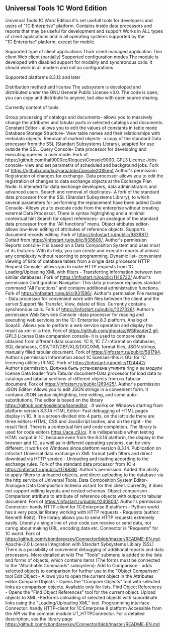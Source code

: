 ## Universal Tools 1С Word Edition
Universal Tools 1С Word Edition it's set usefull tools for developers and users of "1C:Enterprise" platform. Contains inside data processors and reports that may be useful for development and support Works in ALL types of client applications and in all operating systems supported by the "1C:Enterprise" platform, except for mobile.

Supported type of client applications Thick client managed application Thin client Web client (partially) Supported configuration modes The module is developed with disabled support for modality and synchronous calls. It should work in all modern and not so configurations

Supported platforms 8.3.12 and later

Distribution method and license The subsystem is developed and distributed under the GNU General Public License v3.0. The code is open, you can copy and distribute to anyone, but also with open source sharing.

Currently content of tools:

Group processing of catalogs and documents- allows you to massively change the attributes and tabular parts in selected catalogs and documents. Constant Editor - allows you to edit the values of constants in table mode Database Storage Structure- View table names and their relationships with metadata objects. Removal of marked objects- a copy of the standard Data processor from the SSL (Standart Subsystems Library), adapted for use outside the SSL. Query Console- Data processor for developing and executing queries in user mode. Fork of https://github.com/hal9000cc/RequestConsole9000. GPL3 License Jobs console- view and set parametrs of scheduled and background jobs. Fork of https://github.com/kuzyara/JobsConsole2019.epf Author's permission Registration of changes for exchange- Data processor allows you to edit the registration of changes to data exchange objects at the Exchange Plan Node. Is intended for data exchange developers, data administrators and advanced users. Search and removal of duplicates- A fork of the standard data processor from the SSL (Standart Subsystems Library), to which several parameters for performing the replacement have been added Code Console- Allows you to execute code from the enterprise without creating external Data Processor. There is syntax highlighting and a minimal contextual hint Search for object references- an analogue of the standard data processor from the "All functions" menu. Object attibutes editor- allows low-level editing of attributes of reference objects. Supports document records editing. Fork of https://infostart.ru/public/983887/. Cutted from https://infostart.ru/public/938606/. Author's permission Reports console- it is based on a Data Composition System and uses most of its features. With its help, you can create and execute reports of almost any complexity without resorting to programming. Dynamic list- convenient viewing of lists of database tables from a single data processor HTTP Request Console- allows you to make HTTP requests from 1C. Loading/Uploading XML with filters - Transferring information between two similar databases. Fork of https://infostart.ru/public/1149722/ Author's permission Configuration Navigator- This data processor replases standart command "All Functions" and contains additional administrative functions. Fork of https://infostart.ru/public/931586/. Author's permission File manager - Data processor for convenient work with files between the client and the server.Support file Transfer, View, delete of files. Currently contains synchronous calls. Fork of https://infostart.ru/public/1027326/. Author's permission Web Services Console -data processor for reading and executing web services on the 1C: Enterprise 8.3 platform. Analog of SoapUI. Allows you to perform a web service operation and display the result as xml or a tree. Fork of https://github.com/ghostaz/WSReader2.git. GPL3 License Data comparsion console- it is used to compare data obtained from different data sources: 1C 8, 1C 7.7 information databases, SQL databases, CSV/TXT/DBF/XLS/DOC/XML format files, JSON strings, manually filled tabular document. Fork of https://infostart.ru/public/581794. Author's permission Information about 1C licenses-this is GUI for 1C licensing utilities (RING). Fork of https://infostart.ru/public/1124442/. Author's permission. Должна быть установлена утилита ring и ее модули license Data loader from Tabular document-Data processor for load data to catalogs and tabular sections of different objects from из Tabular document. Fork of https://infostart.ru/public/269425/. Author's permission JSON Editor- Allows you to edit JSON strings in a convenient form. It contains JSON syntax highlighting, tree editing, and some auto-substitutions. The editor is based on the library https://github.com/josdejong/jsoneditor . It works on Windows starting from platform version 8.3.14 HTML Editor- Fast debugging of HTML pages display in 1C. It is a screen divided into 4 parts, on the left side there are three editors-HTML, CSS and JavaScript bodies, and on the right - the result field. There is a contextual hint and code completion. The library is used for code editors https://ace.c9.io/. It is indispensable when testing HTML output in 1C, because even from the 8.3.14 platform, the display in the browser and 1C, as well as in different operating systems, can be very different. It works on Windows since platform version 8.3.14. Publication on infostart Universal data exchange in XML format (with filters and direct download via HTTP service - Unloading and loading according to the exchange rules. Fork of the standard data processor from 1С и https://infostart.ru/public/1176839/. Author's permission. Added the ability to apply filters to unloaded objects, and direct uploading to the database via the http service of Universal Tools. Data Composition System Editor- Analogue Data Composition Schema wizard for thin client. Currently, it does not support editing layouts and nested schemas. Object comparison - Comparison attribute to attribute of reference objects with output to tabular document. Fork of https://infostart.ru/public/1240803/. Author's permission Connector: handy HTTP-client for 1C:Enterprise 8 platform - Python world has a very popular library working with HTTP requests - Requests (author: Kenneth Reitz). The library allows you to send HTTP requests extremely easily. Literally a single line of your code can receive or send data, not caring about making URL, encoding data etc. Connector is "Requests" for 1C world. Fork of https://github.com/vbondarevsky/Connector/blob/master/README-EN.md. Apache-2.0 License Integration with Standart Sybsystems Liblary (SSL) There is a possibility of convenient debugging of additional reports and data processors. More detailed at wiki The "Tools" submenu is added to the lists and forms of objects, which contains items (The forms must be connected to the "Attachable Commands" subsystem): Add to Comparison - adds selected objects to comparison for further use in the "Object Comparison" tool Edit Object - Allows you to open the current object in the Attributes editor Compare Objects - Opens the "Compare Objects" tool with selected links as comparison objects. Available only for lists. Find Object References - Opens the "Find Object References" tool for the current object. Upload objects to XML -Performs unloading of selected objects with subordinate links using the "Loading/Uploading XML" tool. Programming interface Connector: handy HTTP-client for 1C:Enterprise 8 platform Accessible from the API via the common module UT_HTTPConnector. For a detailed description, see the library page https://github.com/vbondarevsky/Connector/blob/master/README-EN.md
